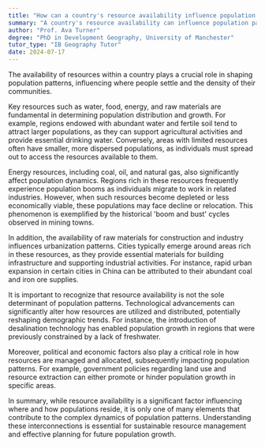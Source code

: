 ```yaml
---
title: "How can a country's resource availability influence population patterns?"
summary: "A country's resource availability can influence population patterns by determining where and how densely people can live."
author: "Prof. Ava Turner"
degree: "PhD in Development Geography, University of Manchester"
tutor_type: "IB Geography Tutor"
date: 2024-07-17
---
```


The availability of resources within a country plays a crucial role in shaping population patterns, influencing where people settle and the density of their communities.

Key resources such as water, food, energy, and raw materials are fundamental in determining population distribution and growth. For example, regions endowed with abundant water and fertile soil tend to attract larger populations, as they can support agricultural activities and provide essential drinking water. Conversely, areas with limited resources often have smaller, more dispersed populations, as individuals must spread out to access the resources available to them.

Energy resources, including coal, oil, and natural gas, also significantly affect population dynamics. Regions rich in these resources frequently experience population booms as individuals migrate to work in related industries. However, when such resources become depleted or less economically viable, these populations may face decline or relocation. This phenomenon is exemplified by the historical 'boom and bust' cycles observed in mining towns.

In addition, the availability of raw materials for construction and industry influences urbanization patterns. Cities typically emerge around areas rich in these resources, as they provide essential materials for building infrastructure and supporting industrial activities. For instance, rapid urban expansion in certain cities in China can be attributed to their abundant coal and iron ore supplies.

It is important to recognize that resource availability is not the sole determinant of population patterns. Technological advancements can significantly alter how resources are utilized and distributed, potentially reshaping demographic trends. For instance, the introduction of desalination technology has enabled population growth in regions that were previously constrained by a lack of freshwater.

Moreover, political and economic factors also play a critical role in how resources are managed and allocated, subsequently impacting population patterns. For example, government policies regarding land use and resource extraction can either promote or hinder population growth in specific areas.

In summary, while resource availability is a significant factor influencing where and how populations reside, it is only one of many elements that contribute to the complex dynamics of population patterns. Understanding these interconnections is essential for sustainable resource management and effective planning for future population growth.
    